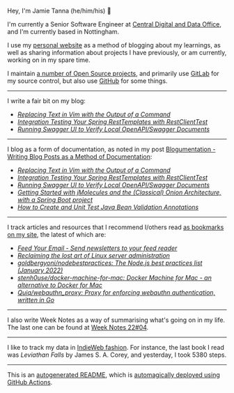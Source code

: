 Hey, I'm Jamie Tanna (he/him/his) 👋

I'm currently a Senior Software Engineer at [Central Digital and Data Office](https://www.gov.uk/government/organisations/central-digital-and-data-office), and I'm currently based in Nottingham.

I use my [personal website](https://www.jvt.me/?utm_campaign=github-jamietanna) as a method of blogging about my learnings, as well as sharing information about projects I have previously, or am currently, working on in my spare time.

I maintain [a number of Open Source projects](https://www.jvt.me/open-source/?utm_campaign=github-jamietanna), and primarily use [GitLab](https://gitlab.com/jamietanna) for my source control, but also use [GitHub](https://github.com/jamietanna) for some things.

---

I write a fair bit on my blog:


- [_Replacing Text in Vim with the Output of a Command_](https://www.jvt.me/posts/2022/02/01/vim-replace-with-command-execution/?utm_campaign=github-jamietanna)
- [_Integration Testing Your Spring RestTemplates with RestClientTest_](https://www.jvt.me/posts/2022/02/01/resttemplate-integration-test/?utm_campaign=github-jamietanna)
- [_Running Swagger UI to Verify Local OpenAPI/Swagger Documents_](https://www.jvt.me/posts/2022/01/31/swagger-ui-local/?utm_campaign=github-jamietanna)

---

I blog as a form of documentation, as noted in my post [Blogumentation - Writing Blog Posts as a Method of Documentation](https://www.jvt.me/posts/2017/06/25/blogumentation/?utm_campaign=github-jamietanna):


- [_Replacing Text in Vim with the Output of a Command_](https://www.jvt.me/posts/2022/02/01/vim-replace-with-command-execution/?utm_campaign=github-jamietanna)
- [_Integration Testing Your Spring RestTemplates with RestClientTest_](https://www.jvt.me/posts/2022/02/01/resttemplate-integration-test/?utm_campaign=github-jamietanna)
- [_Running Swagger UI to Verify Local OpenAPI/Swagger Documents_](https://www.jvt.me/posts/2022/01/31/swagger-ui-local/?utm_campaign=github-jamietanna)
- [_Getting Started with jMolecules and the (Classical) Onion Architecture, with a Spring Boot project_](https://www.jvt.me/posts/2022/01/28/spring-boot-onion-architecture/?utm_campaign=github-jamietanna)
- [_How to Create and Unit Test Java Bean Validation Annotations_](https://www.jvt.me/posts/2022/01/23/java-bean-validation/?utm_campaign=github-jamietanna)

---

I track articles and resources that I recommend I/others read [as bookmarks on my site](https://www.jvt.me/kind/bookmarks/?utm_campaign=github-jamietanna), the latest of which are:


- [_Feed Your Email - Send newsletters to your feed reader_](https://feedyour.email/?utm_campaign=github-jamietanna)
- [_Reclaiming the lost art of Linux server administration_](https://www.pietrorea.com/2022/01/28/reclaiming-the-lost-art-of-linux-server-administration/?utm_campaign=github-jamietanna)
- [_goldbergyoni/nodebestpractices: The Node.js best practices list (January 2022)_](https://github.com/goldbergyoni/nodebestpractices?utm_campaign=github-jamietanna)
- [_stenh0use/docker-machine-for-mac: Docker Machine for Mac - an alternative to Docker for Mac_](https://github.com/stenh0use/docker-machine-for-mac?utm_campaign=github-jamietanna)
- [_Quiq/webauthn_proxy: Proxy for enforcing webauthn authentication, written in Go_](https://github.com/Quiq/webauthn_proxy?utm_campaign=github-jamietanna)

---

I also write Week Notes as a way of summarising what's going on in my life. The last one can be found at [Week Notes 22#04](https://www.jvt.me/week-notes/2022/04/?utm_campaign=github-jamietanna).

---

I like to track my data in [IndieWeb fashion](https://indieweb.org/why). For instance, the last book I read was _Leviathan Falls_ by James S. A. Corey, and yesterday, I took 5380 steps.

---
This is an [autogenerated README](https://www.jvt.me/posts/2022/01/12/autogenerated-profile-readme/?utm_campaign=github-jamietanna), which is [automagically deployed using GitHub Actions](https://github.com/jamietanna/jamietanna/blob/main/.github/workflows/rebuild.yml).
